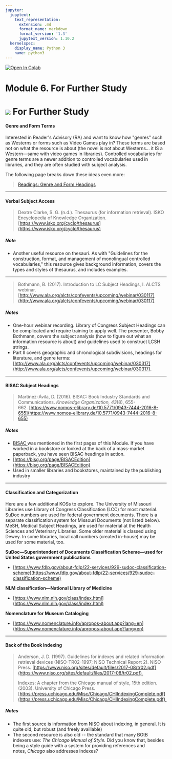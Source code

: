 ```yaml
---
jupyter:
  jupytext:
    text_representation:
      extension: .md
      format_name: markdown
      format_version: '1.3'
      jupytext_version: 1.10.2
  kernelspec:
    display_name: Python 3
    name: python3
---
```


<!-- #region id="view-in-github" colab_type="text" -->
<a href="https://colab.research.google.com/github/e3la/Organizing-Information-in-Information-Agencies/blob/master/mod6_m.ipynb" target="_parent"><img src="https://colab.research.google.com/assets/colab-badge.svg" alt="Open In Colab"/></a>
<!-- #endregion -->

<!-- #region id="bhLwmQIg9HZA" -->
Module 6. For Further Study
===========================

 **![](https://missouri.instructure.com/courses/49361/files/8633280/download) For Further Study**
=================================================================================================

#### Genre and Form Terms

Interested in Reader's Advisory (RA) and want to know how "genres" such as Westerns or forms such as Video Games play in? These terms are based not on what the resource is about (the novel is not about Westerns... it IS a Western—same with video games in libraries). Controlled vocabularies for genre terms are a newer addition to controlled vocabularies used in libraries, and they are often studied with subject analysis.

The following page breaks down these ideas even more:

> [Readings: Genre and Form Headings](https://missouri.instructure.com/courses/49361/pages/readings-genre-and-form-headings "Readings: Genre and Form Headings")

* * *

#### Verbal Subject Access

> Dextre Clarke, S. G. (n.d.). Thesaurus (for information retrieval). ISKO Encyclopedia of Knowledge Organization. [https://www.isko.org/cyclo/thesaurus](https://www.isko.org/cyclo/thesaurus)

##### Note

*   Another useful resource on thesauri. As with "Guidelines for the construction, format, and management of monolingual controlled vocabularies," this resource gives background information, covers the types and styles of thesaurus, and includes examples. 

* * *

> Bothmann, B. (2017). Introduction to LC Subject Headings, I. ALCTS webinar. [http://www.ala.org/alcts/confevents/upcoming/webinar/030117](http://www.ala.org/alcts/confevents/upcoming/webinar/030117)

##### Notes

*   One-hour webinar recording. Library of Congress Subject Headings can be complicated and require training to apply well. The presenter, Bobby Bothmann, covers the subject analysis (how to figure out what an information resource is about) and guidelines used to construct LCSH strings.
*   Part II covers geographic and chronological subdivisions, headings for literature, and genre terms: [http://www.ala.org/alcts/confevents/upcoming/webinar/030317](http://www.ala.org/alcts/confevents/upcoming/webinar/030317).

* * *

#### BISAC Subject Headings

> Martínez-Ávila, D. (2016). BISAC: Book Industry Standards and Communications. _Knowledge Organization, 43_(8), 655-662. [https://www.nomos-elibrary.de/10.5771/0943-7444-2016-8-655](https://www.nomos-elibrary.de/10.5771/0943-7444-2016-8-655)

##### Notes

*   [BISAC ](https://bisg.org/page/BISACEdition)was mentioned in the first pages of this Module. If you have worked in a bookstore or looked at the back of a mass-market paperback, you have seen BISAC headings in action. 
*   [https://bisg.org/page/BISACEdition](https://bisg.org/page/BISACEdition)
*   Used in smaller libraries and bookstores, maintained by the publishing industry

* * *

#### Classification and Categorization

Here are a few additional KOSs to explore. The University of Missouri Libraries use Library of Congress Classification (LCC) for most material. SuDoc numbers are used for federal government documents. There is a separate classification system for Missouri Documents (not listed below). MeSH, Medical Subject Headings, are used for material at the Health Sciences and Veterinary Libraries. Some older material is classed using Dewey. In some libraries, local call numbers (created in-house) may be used for some material, too.

**SuDoc—Superintendent of Documents Classification Scheme—used for United States government publications**

*   [https://www.fdlp.gov/about-fdlp/22-services/929-sudoc-classification-scheme](https://www.fdlp.gov/about-fdlp/22-services/929-sudoc-classification-scheme)

**NLM classification—National Library of Medicine**

*   [https://www.nlm.nih.gov/class/index.html](https://www.nlm.nih.gov/class/index.html)

**Nomenclature for Museum Cataloging**

*   [https://www.nomenclature.info/apropos-about.app?lang=en](https://www.nomenclature.info/apropos-about.app?lang=en)

* * *

#### Back of the Book Indexing 

> Anderson, J. D. (1997). Guidelines for indexes and related information retrieval devices (NISO-TR02-1997; NISO Technical Report 2). NISO Press. [https://www.niso.org/sites/default/files/2017-08/tr02.pdf](https://www.niso.org/sites/default/files/2017-08/tr02.pdf) 
> 
>   
> Indexes: A chapter from the Chicago manual of style, 15th edition. (2003). University of Chicago Press. [https://press.uchicago.edu/Misc/Chicago/CHIIndexingComplete.pdf](https://press.uchicago.edu/Misc/Chicago/CHIIndexingComplete.pdf) 

##### Notes

*   The first source is information from NISO about indexing, in general. It is quite old, but robust (and freely availlable)
*   The second resource is also old -- the standard that many BOtB indexers use: _The Chicago Manual of Style._ Did you know that, besides being a style guide with a system for providing references and notes, _Chicago_ also addresses indexes?
<!-- #endregion -->

```python id="uSGSlKgl9GdR"

```
